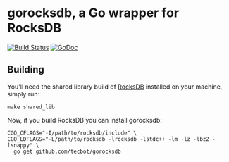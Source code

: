 # gorocksdb, a Go wrapper for RocksDB

[![Build Status](https://travis-ci.org/tecbot/gorocksdb.png)](https://travis-ci.org/tecbot/gorocksdb) [![GoDoc](https://godoc.org/github.com/tecbot/gorocksdb?status.png)](http://godoc.org/github.com/tecbot/gorocksdb)

## Building

You'll need the shared library build of
[RocksDB](https://github.com/facebook/rocksdb) installed on your machine, simply run:

    make shared_lib

Now, if you build RocksDB you can install gorocksdb:

    CGO_CFLAGS="-I/path/to/rocksdb/include" \
    CGO_LDFLAGS="-L/path/to/rocksdb -lrocksdb -lstdc++ -lm -lz -lbz2 -lsnappy" \
      go get github.com/tecbot/gorocksdb
